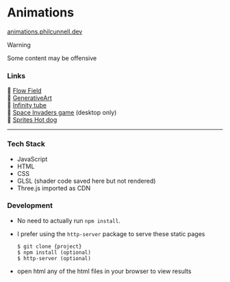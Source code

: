 # Animations

[animations.philcunnell.dev](https://animations.philcunnell.dev)

> [!WARNING]
> Some content may be offensive

### Links

🌊 <a href="animations.philcunnell.dev/flowField/flow.html">Flow Field</a><br>
💐 <a href="animations.philcunnell.dev/generativeArtWithJS/paintbrush.html">GenerativeArt</a><br>
🧪 <a href="animations.philcunnell.dev/InfinityTube/tube.html">Infinity tube</a><br>
👾 <a href="animations.philcunnell.dev/spaceInvaders/space.html">Space Invaders game</a> (desktop only)<br>
🌭 <a href="animations.philcunnell.dev/sprites/sprite.html">Sprites Hot dog</a><br>

---

### Tech Stack

- JavaScript
- HTML
- CSS
- GLSL (shader code saved here but not rendered)
- Three.js imported as CDN

### Development

- No need to actually run `npm install`.
- I prefer using the `http-server` package to serve these static pages

  ```
  $ git clone {project}
  $ npm install (optional)
  $ http-server (optional)
  ```

- open html any of the html files in your browser to view results
